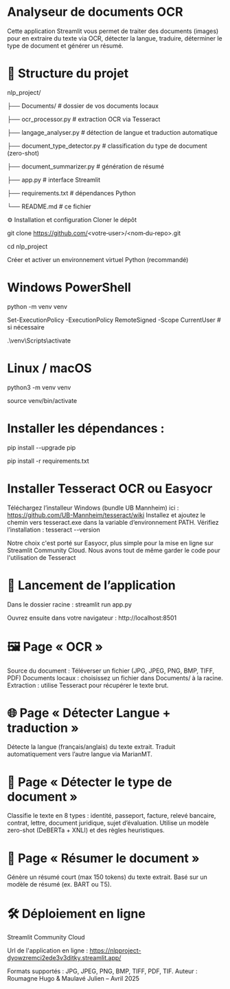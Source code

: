 # Analyseur de documents OCR

Cette application Streamlit vous permet de traiter des documents (images) pour en extraire du texte via OCR, détecter la langue, traduire, déterminer le type de document et générer un résumé.

# 📁 Structure du projet

nlp_project/

├── Documents/                # dossier de vos documents locaux

├── ocr_processor.py          # extraction OCR via Tesseract

├── langage_analyser.py       # détection de langue et traduction automatique

├── document_type_detector.py # classification du type de document (zero-shot)

├── document_summarizer.py    # génération de résumé

├── app.py                    # interface Streamlit

├── requirements.txt          # dépendances Python

└── README.md                 # ce fichier

⚙️ Installation et configuration
Cloner le dépôt

git clone https://github.com/<votre‑user>/<nom‑du‑repo>.git

cd nlp_project

Créer et activer un environnement virtuel Python (recommandé)

# Windows PowerShell
python -m venv venv

Set-ExecutionPolicy -ExecutionPolicy RemoteSigned -Scope CurrentUser  # si nécessaire

.\venv\Scripts\activate

# Linux / macOS
python3 -m venv venv

source venv/bin/activate

# Installer les dépendances : 
pip install --upgrade pip

pip install -r requirements.txt

# Installer Tesseract OCR ou Easyocr
Téléchargez l’installeur Windows (bundle UB Mannheim) ici :
https://github.com/UB-Mannheim/tesseract/wiki
Installez et ajoutez le chemin vers tesseract.exe dans la variable d’environnement PATH.
Vérifiez l’installation :
tesseract --version

Notre choix c'est porté sur Easyocr, plus simple pour la mise en ligne sur Streamlit Community Cloud. Nous avons tout de même garder le code pour l'utilisation de Tesseract 

# 🚀 Lancement de l’application
Dans le dossier racine :
streamlit run app.py

Ouvrez ensuite dans votre navigateur :
http://localhost:8501

# 🖼️ Page « OCR »
Source du document :
Téléverser un fichier (JPG, JPEG, PNG, BMP, TIFF, PDF)
Documents locaux : choisissez un fichier dans Documents/ à la racine.
Extraction : utilise Tesseract pour récupérer le texte brut.

# 🌐 Page « Détecter Langue + traduction »
Détecte la langue (français/anglais) du texte extrait.
Traduit automatiquement vers l’autre langue via MarianMT.

# 📄 Page « Détecter le type de document »
Classifie le texte en 8 types : identité, passeport, facture, relevé bancaire, contrat, lettre, document juridique, sujet d’évaluation.
Utilise un modèle zero-shot (DeBERTa + XNLI) et des règles heuristiques.

# 📝 Page « Résumer le document »
Génère un résumé court (max 150 tokens) du texte extrait.
Basé sur un modèle de résumé (ex. BART ou T5).

# 🛠️ Déploiement en ligne
Streamlit Community Cloud

Url de l'application en ligne : https://nlpproject-dyowzremci2ede3v3ditky.streamlit.app/

Formats supportés : JPG, JPEG, PNG, BMP, TIFF, PDF, TIF.
Auteur : Roumagne Hugo & Maulavé Julien – Avril 2025

